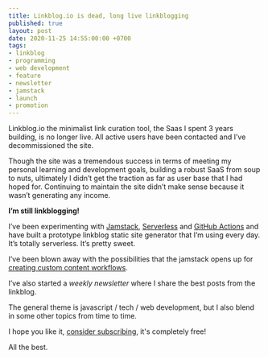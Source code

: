 ```yaml
---
title: Linkblog.io is dead, long live linkblogging
published: true
layout: post
date: 2020-11-25 14:55:00:00 +0700
tags:
- linkblog
- programming
- web development
- feature
- newsletter
- jamstack
- launch
- promotion
---
```

Linkblog.io the minimalist link curation tool, the Saas I spent 3 years building, is no longer live. All active users have been contacted and I’ve decommissioned the site.

Though the site was a tremendous success in terms of meeting my personal learning and development goals, building a robust SaaS from soup to nuts, ultimately I didn’t get the traction as far as user base that I had hoped for. Continuing to maintain the site didn’t make sense because it wasn’t generating any income.

**I’m still linkblogging!**

I’ve been experimenting with [Jamstack](https://jamstack.org), [Serverless](https://en.m.wikipedia.org/wiki/Serverless_computing) and [GitHub Actions](https://github.com/features/actions) and have built a prototype linkblog static site generator that I’m using every day.  It’s totally serverless. It’s pretty sweet.

I’ve been blown away with the possibilities that the jamstack opens up for [creating custom content workflows](https://blog.markjgsmith.com/2020/10/30/github-actions-for-custom-content-workflows.html). 

I’ve also started a *weekly newsletter* where I share the best posts from the linkblog.

The general theme is javascript / tech / web development, but I also blend in some other topics from time to time.

I hope you like it, [consider subscribing](https://markjgsmith.substack.com), it's completely free!

All the best.
